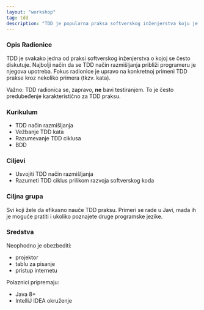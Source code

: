 ```yaml
---
layout: "workshop"
tag: tdd
description: "TDD je popularna praksa softverskog inženjerstva koju je najbolje razumeti upravo upotrebom."
---
```


### Opis Radionice

TDD je svakako jedna od praksi softverskog inženjerstva o kojoj se često diskutuje. Najbolji način da se TDD način razmišljanja približi programeru je njegova upotreba. Fokus radionice je upravo na konkretnoj primeni TDD prakse kroz nekoliko primera (tkzv. kata).

Važno: TDD radionica se, zapravo, **ne** bavi testiranjem. To je često predubeđenje karakteristično za TDD praksu.


### Kurikulum

+ TDD način razmišljanja
+ Vežbanje TDD kata
+ Razumevanje TDD ciklusa
+ BDD

### Ciljevi

+ Usvojiti TDD način razmišljanja
+ Razumeti TDD ciklus prilikom razvoja softverskog koda


### Ciljna grupa

Svi koji žele da efikasno nauče TDD praksu. Primeri se rade u Javi, mada ih je moguće pratiti i ukoliko poznajete druge programske jezike.

### Sredstva

Neophodno je obezbediti:

+ projektor
+ tablu za pisanje
+ pristup internetu

Polaznici pripremaju:

+ Java 8+
+ IntelliJ IDEA okruženje
